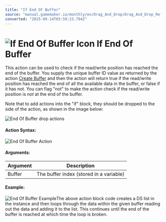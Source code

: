 ```yaml
---
title: "If End Of Buffer"
source: "manual.gamemaker.io/monthly/en/Drag_And_Drop/Drag_And_Drop_Reference/Buffers/If_End_Of_Buffer.htm"
converted: "2025-09-14T03:59:23.794Z"
---
```


# ![If End Of Buffer Icon](../../../assets/Images/Scripting_Reference/Drag_And_Drop/Reference/Buffers/i_Buffers_If_End_Of_Buffer.png) If End Of Buffer

This action can be used to check if the read/write position has reached the end of the buffer. You supply the unique buffer ID value as returned by the action [Create Buffer](Create_Buffer.md) and then the action will return true if the read/write position has reached the end of all the available data in the buffer, or false if it has not. You can flag "not" to make the action check if the read/write position is _not_ at the end of the buffer.

Note that to add actions into the "if" block, they should be dropped to the side of the action, as shown in the image below:

![End Of Buffer drop actions](../../../assets/Images/Scripting_Reference/Drag_And_Drop/Reference/Buffers/If_End_Drop.png)

#### Action Syntax:

![End Of Buffer Action](../../../assets/Images/Scripting_Reference/Drag_And_Drop/Reference/Buffers/a_Buffers_If_End_Of_Buffer.png)

#### Arguments:

| Argument | Description |
| --- | --- |
| Buffer | The buffer index (stored in a variable) |

#### Example:

![End Of Buffer Example](../../../assets/Images/Scripting_Reference/Drag_And_Drop/Reference/Buffers/e_Buffers_If_End_Of_Buffer.png)The above action block code creates a DS list in the instance and then loops through the data within the given buffer reading out the data and adding it to the list. This continues until the end of the buffer is reached at which time the loop is broken.